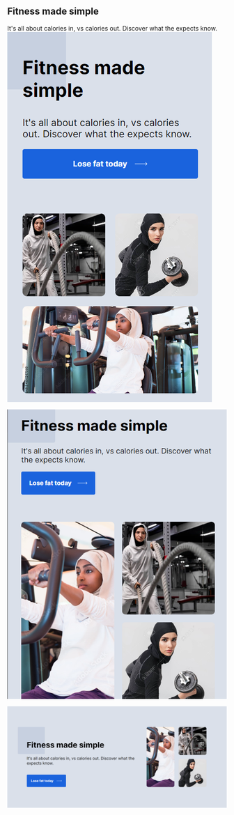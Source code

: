 ## Fitness made simple

It's all about calories in, vs calories out. Discover what the expects know.
![Alt text](<Screenshot 2023-10-04 163054.png>)

![Alt text](<Screenshot 2023-10-04 163028.png>)

![Alt text](<Screenshot 2023-10-04 162434.png>)
